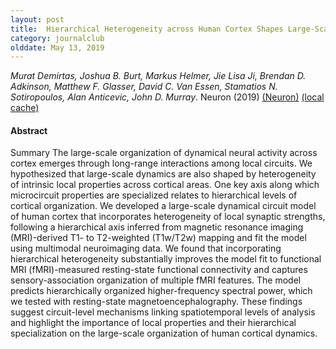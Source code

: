 ```yaml
---
layout: post
title:  Hierarchical Heterogeneity across Human Cortex Shapes Large-Scale Neural Dynamics (2019)
category: journalclub
olddate: May 13, 2019
---
```


*Murat Demirtas, Joshua B. Burt, Markus Helmer, Jie Lisa Ji, Brendan D. Adkinson, Matthew F. Glasser, David C. Van Essen, Stamatios N. Sotiropoulos, Alan Anticevic, John D. Murray*. Neuron (2019)
[(Neuron)](http://www.sciencedirect.com/science/article/pii/S0896627319300443)
[(local cache)]({{site.url}}/journalclub/JCpapers/HierarchicalHeterogeneity.pdf)

#### Abstract
Summary
The large-scale organization of dynamical neural activity across cortex emerges through long-range interactions among local circuits. We hypothesized that large-scale dynamics are also shaped by heterogeneity of intrinsic local properties across cortical areas. One key axis along which microcircuit properties are specialized relates to hierarchical levels of cortical organization. We developed a large-scale dynamical circuit model of human cortex that incorporates heterogeneity of local synaptic strengths, following a hierarchical axis inferred from magnetic resonance imaging (MRI)-derived T1- to T2-weighted (T1w/T2w) mapping and fit the model using multimodal neuroimaging data. We found that incorporating hierarchical heterogeneity substantially improves the model fit to functional MRI (fMRI)-measured resting-state functional connectivity and captures sensory-association organization of multiple fMRI features. The model predicts hierarchically organized higher-frequency spectral power, which we tested with resting-state magnetoencephalography. These findings suggest circuit-level mechanisms linking spatiotemporal levels of analysis and highlight the importance of local properties and their hierarchical specialization on the large-scale organization of human cortical dynamics.
